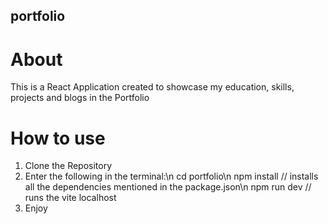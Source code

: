 ## portfolio

# About 
This is a React Application created to showcase my education, skills, projects and blogs in the Portfolio

# How to use

1. Clone the Repository
2. Enter the following in the terminal:\n
     cd portfolio\n
     npm install // installs all the dependencies mentioned in the package.json\n
     npm run dev // runs the vite localhost
3. Enjoy
